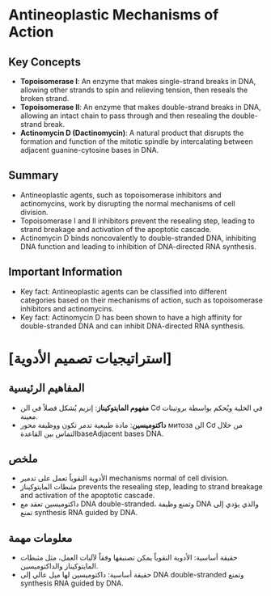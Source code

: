 # Antineoplastic Mechanisms of Action

## Key Concepts

* **Topoisomerase I**: An enzyme that makes single-strand breaks in DNA, allowing other strands to spin and relieving tension, then reseals the broken strand.
* **Topoisomerase II**: An enzyme that makes double-strand breaks in DNA, allowing an intact chain to pass through and then resealing the double-strand break.
* **Actinomycin D (Dactinomycin)**: A natural product that disrupts the formation and function of the mitotic spindle by intercalating between adjacent guanine-cytosine bases in DNA.

## Summary

* Antineoplastic agents, such as topoisomerase inhibitors and actinomycins, work by disrupting the normal mechanisms of cell division.
* Topoisomerase I and II inhibitors prevent the resealing step, leading to strand breakage and activation of the apoptotic cascade.
* Actinomycin D binds noncovalently to double-stranded DNA, inhibiting DNA function and leading to inhibition of DNA-directed RNA synthesis.

## Important Information

* Key fact: Antineoplastic agents can be classified into different categories based on their mechanisms of action, such as topoisomerase inhibitors and actinomycins.
* Key fact: Actinomycin D has been shown to have a high affinity for double-stranded DNA and can inhibit DNA-directed RNA synthesis.

# [استراتيجيات تصميم الأدوية]
## المفاهيم الرئيسية

* **مفهوم المايتوكيناز**: إنزيم يُشكل فصلاً في الن Cơ في الخلية ويُحكم بواسطة بروتينات معينة.
* **داكتوميسين**: مادة طبيعية تدمر تكون ووظيفة محور митоза الن Cơ من خلال التماس بين القاعدةbaseAdjacent bases DNA.

## ملخص

* الأدوية النقوياً تعمل على تدمير mechanisms normal of cell division.
* مثبطات المايتوكيناز prevents the resealing step, leading to strand breakage and activation of the apoptotic cascade.
* داكتوميسين تعقد مع DNA double-stranded، وتمنع وظيفة DNA والذي يؤدي إلى تمنع synthesis RNA guided by DNA.

## معلومات مهمة

* حقيقة أساسية: الأدوية النقوياً يمكن تصنيفها وفقاً لآليات العمل، مثل مثبطات المايتوكيناز والداكتوميسين.
* حقيقة أساسية: داكتوميسين لها ميل عالي إلى DNA double-stranded وتمنع synthesis RNA guided by DNA.